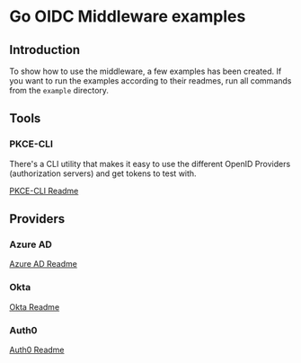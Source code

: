 # Go OIDC Middleware examples

## Introduction

To show how to use the middleware, a few examples has been created. If you want to run the examples according to their readmes, run all commands from the `example` directory.

## Tools

### PKCE-CLI

There's a CLI utility that makes it easy to use the different OpenID Providers (authorization servers) and get tokens to test with.

[PKCE-CLI Readme](pkce-cli/README.md)

## Providers

### Azure AD

[Azure AD Readme](azuread/README.md)

### Okta

[Okta Readme](okta/README.md)

### Auth0

[Auth0 Readme](auth0/README.md)